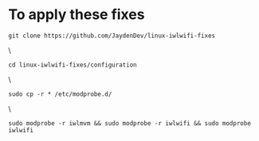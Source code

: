 # To apply these fixes
```
git clone https://github.com/JaydenDev/linux-iwlwifi-fixes
``` 
\
```
cd linux-iwlwifi-fixes/configuration
``` 
\
```
sudo cp -r * /etc/modprobe.d/
``` 
\
```
sudo modprobe -r iwlmvm && sudo modprobe -r iwlwifi && sudo modprobe iwlwifi
```
